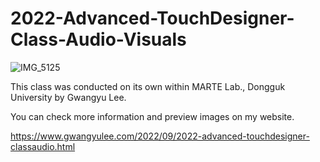 # 2022-Advanced-TouchDesigner-Class-Audio-Visuals

![IMG_5125](https://github.com/gwangyu-lee/2022-Advanced-TouchDesigner-Class-Audio-Visuals-/assets/79373845/c11660fc-f25d-484e-a418-1e054717facd)

This class was conducted on its own within MARTE Lab., Dongguk University by Gwangyu Lee.

You can check more information and preview images on my website.

https://www.gwangyulee.com/2022/09/2022-advanced-touchdesigner-classaudio.html
